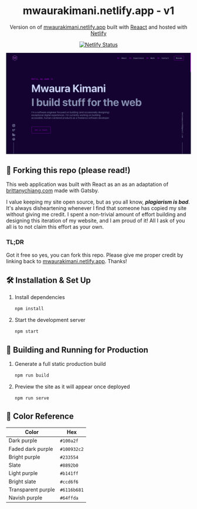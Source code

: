 <h1 align="center">
  mwaurakimani.netlify.app - v1
</h1>
<p align="center">
  Version on of <a href="https://mwaurakimani.netlify.app" target="_blank">mwaurakimani.netlify.app</a> built with <a href="https://react.dev/" target="_blank">Reaact</a> and hosted with <a href="https://www.netlify.com/" target="_blank">Netlify</a>
</p>

<p align="center">
  <a href="https://app.netlify.com/sites/mwaurakimani/deploys" target="_blank">
    <img src="https://api.netlify.com/api/v1/badges/34db8efe-84b2-4975-8b37-2670a703f51d/deploy-status" alt="Netlify Status" />
  </a>
</p>

![demo](https://raw.githubusercontent.com/deniskimani/portfolio-react/master/src/assets/demo.png)

## 🚨 Forking this repo (please read!)

This web application was built with React as an as an adaptation of [brittanychiang.com](https://brittanychiang.com) made with Gatsby.

I value keeping my site open source, but as you all know, _**plagiarism is bad**_. It's always disheartening whenever I find that someone has copied my site without giving me credit. I spent a non-trivial amount of effort building and designing this iteration of my website, and I am proud of it! All I ask of you all is to not claim this effort as your own.

### TL;DR

Got it free so yes, you can fork this repo. Please give me proper credit by linking back to [mwaurakimani.netlify.app](https://mwaurakimani.netlify.app). Thanks!

## 🛠 Installation & Set Up

1. Install dependencies

   ```sh
   npm install
   ```

2. Start the development server

   ```sh
   npm start
   ```

## 🚀 Building and Running for Production

1. Generate a full static production build

   ```sh
   npm run build
   ```

1. Preview the site as it will appear once deployed

   ```sh
   npm run serve
   ```

## 🎨 Color Reference

| Color              | Hex         |
| ------------------ | ----------- |
| Dark purple        | `#100a2f`   |
| Faded dark purple  | `#100932c2` |
| Bright purple      | `#233554`   |
| Slate              | `#8892b0`   |
| Light purple       | `#b141ff`   |
| Bright slate       | `#ccd6f6`   |
| Transparent purple | `#6116b681` |
| Navish purple      | `#64ffda`   |
